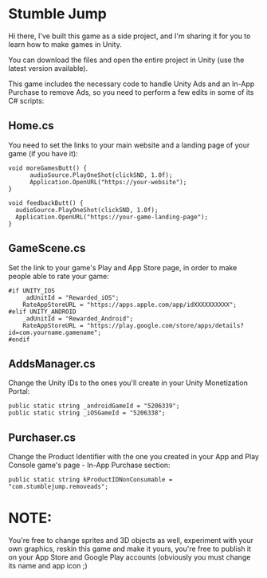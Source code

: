 # Stumble Jump

Hi there, I've built this game as a side project, and I'm sharing it for you to learn how to make games in Unity.

You can download the files and open the entire project in Unity (use the latest version available).

This game includes the necessary code to handle Unity Ads and an In-App Purchase to remove Ads, so you need to perform a few edits in some of its C# scripts:

## Home.cs
You need to set the links to your main website and a landing page of your game (if you have it):

``` 
void moreGamesButt() { 
      audioSource.PlayOneShot(clickSND, 1.0f);
      Application.OpenURL("https://your-website");
}

void feedbackButt() { 
  audioSource.PlayOneShot(clickSND, 1.0f);
  Application.OpenURL("https://your-game-landing-page");
}
```

## GameScene.cs
Set the link to your game's Play and App Store page, in order to make people able to rate your game:

```
#if UNITY_IOS
    _adUnitId = "Rewarded_iOS";
    RateAppStoreURL = "https://apps.apple.com/app/idXXXXXXXXXX";
#elif UNITY_ANDROID
    _adUnitId = "Rewarded_Android";
    RateAppStoreURL = "https://play.google.com/store/apps/details?id=com.yourname.gamename";
#endif
```

## AddsManager.cs
Change the Unity IDs to the ones you'll create in your Unity Monetization Portal:
```
public static string _androidGameId = "5206339";
public static string _iOSGameId = "5206338";
```
## Purchaser.cs
Change the Product Identifier with the one you created in your App and Play Console game's page - In-App Purchase section:
```
public static string kProductIDNonConsumable = "com.stumblejump.removeads";
```
# NOTE:
You're free to change sprites and 3D objects as well, experiment with your own graphics, reskin this game and make it yours, you're free to publish it on your App Store and Google Play accounts (obviously you must change its name and app icon ;)
